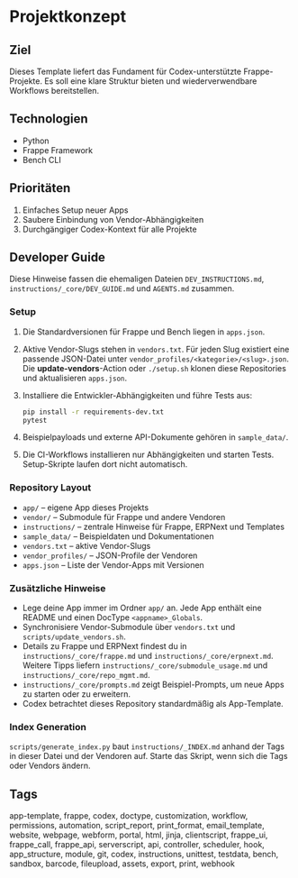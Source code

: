 # Projektkonzept

## Ziel
Dieses Template liefert das Fundament für Codex-unterstützte Frappe-Projekte. Es soll eine klare Struktur bieten und wiederverwendbare Workflows bereitstellen.

## Technologien
- Python
- Frappe Framework
- Bench CLI

## Prioritäten
1. Einfaches Setup neuer Apps
2. Saubere Einbindung von Vendor-Abhängigkeiten
3. Durchgängiger Codex-Kontext für alle Projekte

## Developer Guide

Diese Hinweise fassen die ehemaligen Dateien `DEV_INSTRUCTIONS.md`, `instructions/_core/DEV_GUIDE.md` und `AGENTS.md` zusammen.

### Setup

1. Die Standardversionen für Frappe und Bench liegen in `apps.json`.
2. Aktive Vendor-Slugs stehen in `vendors.txt`. Für jeden Slug existiert eine passende JSON-Datei unter `vendor_profiles/<kategorie>/<slug>.json`. Die **update-vendors**-Action oder `./setup.sh` klonen diese Repositories und aktualisieren `apps.json`.
3. Installiere die Entwickler-Abhängigkeiten und führe Tests aus:

   ```bash
   pip install -r requirements-dev.txt
   pytest
   ```

4. Beispielpayloads und externe API-Dokumente gehören in `sample_data/`.
5. Die CI-Workflows installieren nur Abhängigkeiten und starten Tests. Setup-Skripte laufen dort nicht automatisch.

### Repository Layout

- `app/` – eigene App dieses Projekts
- `vendor/` – Submodule für Frappe und andere Vendoren
- `instructions/` – zentrale Hinweise für Frappe, ERPNext und Templates
- `sample_data/` – Beispieldaten und Dokumentationen
- `vendors.txt` – aktive Vendor-Slugs
- `vendor_profiles/` – JSON-Profile der Vendoren
- `apps.json` – Liste der Vendor-Apps mit Versionen

### Zusätzliche Hinweise

- Lege deine App immer im Ordner `app/` an. Jede App enthält eine README und einen DocType `<appname>_Globals`.
- Synchronisiere Vendor-Submodule über `vendors.txt` und `scripts/update_vendors.sh`.
- Details zu Frappe und ERPNext findest du in `instructions/_core/frappe.md` und `instructions/_core/erpnext.md`. Weitere Tipps liefern `instructions/_core/submodule_usage.md` und `instructions/_core/repo_mgmt.md`.
- `instructions/_core/prompts.md` zeigt Beispiel-Prompts, um neue Apps zu starten oder zu erweitern.
- Codex betrachtet dieses Repository standardmäßig als App-Template.

### Index Generation

`scripts/generate_index.py` baut `instructions/_INDEX.md` anhand der Tags in dieser Datei und der Vendoren auf. Starte das Skript, wenn sich die Tags oder Vendors ändern.

## Tags
app-template, frappe, codex, doctype, customization, workflow, permissions, automation, script_report, print_format, email_template, website, webpage, webform, portal, html, jinja, clientscript, frappe_ui, frappe_call, frappe_api, serverscript, api, controller, scheduler, hook, app_structure, module, git, codex, instructions, unittest, testdata, bench, sandbox, barcode, fileupload, assets, export, print, webhook

